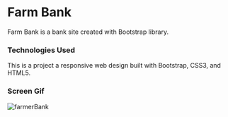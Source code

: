 
<h1>Farm Bank</h1>

Farm Bank is a bank site created with Bootstrap library.

<h3>Technologies Used</h3>

This is a project a responsive web design built with Bootstrap, CSS3, and HTML5.

<h3>Screen Gif</h3>

![farmerBank](https://github.com/begpan/farmBank/assets/145170180/37e50c3f-eb5b-487a-aa98-dc6689c043a3)


